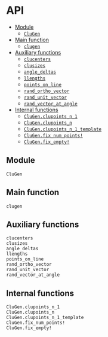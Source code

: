 # API

* [Module](@ref)
  * [`CluGen`](@ref)
* [Main function](@ref)
  * [`clugen`](@ref)
* [Auxiliary functions](@ref)
  * [`clucenters`](@ref)
  * [`clusizes`](@ref)
  * [`angle_deltas`](@ref)
  * [`llengths`](@ref)
  * [`points_on_line`](@ref)
  * [`rand_ortho_vector`](@ref)
  * [`rand_unit_vector`](@ref)
  * [`rand_vector_at_angle`](@ref)
* [Internal functions](@ref)
  * [`CluGen.clupoints_n_1`](@ref)
  * [`CluGen.clupoints_n`](@ref)
  * [`CluGen.clupoints_n_1_template`](@ref)
  * [`CluGen.fix_num_points!`](@ref)
  * [`CluGen.fix_empty!`](@ref)

## Module

```@docs
CluGen
```

## Main function

```@docs
clugen
```

## Auxiliary functions

```@docs
clucenters
clusizes
angle_deltas
llengths
points_on_line
rand_ortho_vector
rand_unit_vector
rand_vector_at_angle
```

## Internal functions

```@docs
CluGen.clupoints_n_1
CluGen.clupoints_n
CluGen.clupoints_n_1_template
CluGen.fix_num_points!
CluGen.fix_empty!
```
